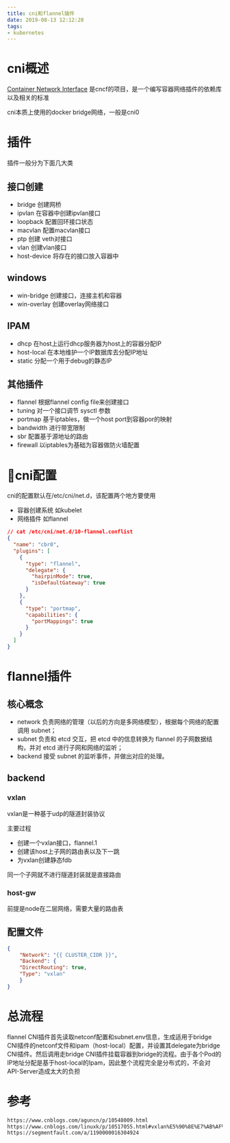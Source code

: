 ```yaml
---
title: cni和flannel插件
date: 2019-08-13 12:12:28
tags:
- kubernetes
---
```


# cni概述

[Container Network Interface](https://github.com/containernetworking/cni) 是cncf的项目，是一个编写容器网络插件的依赖库以及相关的标准

cni本质上使用的docker bridge网络，一般是cni0

<!--more-->

# 插件

插件一般分为下面几大类

## 接口创建

- bridge 创建网桥
- ipvlan 在容器中创建ipvlan接口
- loopback 配置回环接口状态
- macvlan 配置macvlan接口
- ptp 创建 veth对接口
- vlan 创建vlan接口
- host-device 将存在的接口放入容器中

## windows

- win-bridge 创建接口，连接主机和容器
- win-overlay 创建overlay网络接口

## IPAM

- dhcp 在host上运行dhcp服务器为host上的容器分配IP
- host-local 在本地维护一个IP数据库去分配IP地址
- static 分配一个用于debug的静态IP

## 其他插件

- flannel 根据flannel config file来创建接口
- tuning 对一个接口调节 sysctl 参数
- portmap 基于iptables，做一个host port到容器por的映射
- bandwidth 进行带宽限制
- sbr 配置基于源地址的路由
- firewall 以iptables为基础为容器做防火墙配置

# cni配置

cni的配置默认在/etc/cni/net.d，该配置两个地方要使用

- 容器创建系统 如kubelet
- 网络插件 如flannel

```json
// cat /etc/cni/net.d/10-flannel.conflist
{
  "name": "cbr0",
  "plugins": [
    {
      "type": "flannel",
      "delegate": {
        "hairpinMode": true,
        "isDefaultGateway": true
      }
    },
    {
      "type": "portmap",
      "capabilities": {
        "portMappings": true
      }
    }
  ]
}
```

# flannel插件

## 核心概念

- network 负责网络的管理（以后的方向是多网络模型），根据每个网络的配置调用 subnet；
- subnet 负责和 etcd 交互，把 etcd 中的信息转换为 flannel 的子网数据结构，并对 etcd 进行子网和网络的监听；
- backend 接受 subnet 的监听事件，并做出对应的处理。

## backend

### vxlan

vxlan是一种基于udp的隧道封装协议

主要过程

- 创建一个vxlan接口，flannel.1
- 创建该host上子网的路由表以及下一跳
- 为vxlan创建静态fdb

同一个子网就不进行隧道封装就是直接路由

### host-gw

前提是node在二层网络，需要大量的路由表

## 配置文件

```json
{
    "Network": "{{ CLUSTER_CIDR }}",
    "Backend": {
    "DirectRouting": true,
    "Type": "vxlan"
    }
}
```



# 总流程



flannel CNI插件首先读取netconf配置和subnet.env信息，生成适用于bridge CNI插件的netconf文件和ipam（host-local）配置，并设置其delegate为bridge CNI插件。然后调用走bridge CNI插件挂载容器到bridge的流程。由于各个Pod的IP地址分配是基于host-local的Ipam，因此整个流程完全是分布式的，不会对API-Server造成太大的负担

# 参考

```bash
https://www.cnblogs.com/aguncn/p/10548009.html
https://www.cnblogs.com/linuxk/p/10517055.html#vxlan%E5%90%8E%E7%AB%AF%E5%92%8Cdirect-routing
https://segmentfault.com/a/1190000016304924
```


